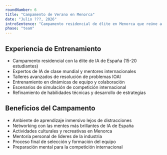 ```yaml
---
roundNumber: 6
title: "Campamento de Verano en Menorca"
date: "Julio ???, 2026"
introSentence: "Campamento residencial de élite en Menorca que reúne a los mejores talentos de IA de España para la preparación intensiva final con expertos de clase mundial, con todos los gastos cubiertos."
phase: "team"
---
```


## Experiencia de Entrenamiento

- Campamento residencial con la élite de IA de España (15-20 estudiantes)
- Expertos de IA de clase mundial y mentores internacionales
- Talleres avanzados de resolución de problemas IOAI
- Entrenamiento en dinámicas de equipo y colaboración
- Escenarios de simulación de competición internacional
- Refinamiento de habilidades técnicas y desarrollo de estrategias

## Beneficios del Campamento

- Ambiente de aprendizaje inmersivo lejos de distracciones
- Networking con las mentes más brillantes de IA de España
- Actividades culturales y recreativas en Menorca
- Mentoría personal de líderes de la industria
- Proceso final de selección y formación del equipo
- Preparación mental para la competición internacional